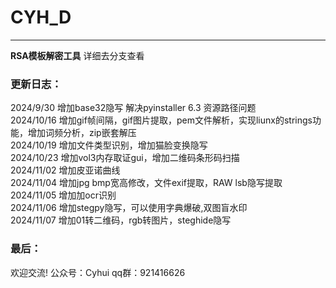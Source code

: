 # CYH_D

------

**RSA模板解密工具**
详细去分支查看
### 更新日志：
2024/9/30 增加base32隐写 解决pyinstaller 6.3 资源路径问题<br>
2024/10/16 增加gif帧间隔，gif图片提取，pem文件解析，实现liunx的strings功能，增加词频分析，zip嵌套解压<br>
2024/10/19 增加文件类型识别，增加猫脸变换隐写<br>
2024/10/23 增加vol3内存取证gui，增加二维码条形码扫描<br>
2024/11/02 增加皮亚诺曲线<br>
2024/11/04 增加jpg bmp宽高修改，文件exif提取，RAW lsb隐写提取<br>
2024/11/05 增加加ocr识别<br>
2024/11/06 增加stegpy隐写，可以使用字典爆破,双图盲水印<br>
2024/11/07 增加01转二维码，rgb转图片，steghide隐写<br>
### 最后：

欢迎交流!
公众号：Cyhui
qq群：921416626

